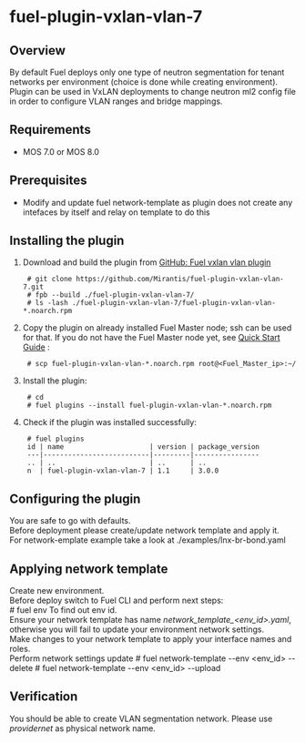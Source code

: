 fuel-plugin-vxlan-vlan-7
========================

Overview
--------

By default Fuel deploys only one type of neutron segmentation for tenant networks per environment (choice is done while creating environment).  
Plugin can be used in VxLAN deployments to change neutron ml2 config file in order to configure VLAN ranges and bridge mappings.

Requirements 
------------
- MOS 7.0 or MOS 8.0

Prerequisites
------------
- Modify and update fuel network-template as plugin does not create any intefaces by itself and relay on template to do this

Installing the plugin
---------------------
1. Download and build the plugin from
    [GitHub: Fuel vxlan vlan plugin](https://github.com/Mirantis/fuel-plugin-vxlan-vlan-7)

        # git clone https://github.com/Mirantis/fuel-plugin-vxlan-vlan-7.git
        # fpb --build ./fuel-plugin-vxlan-vlan-7/
        # ls -lash ./fuel-plugin-vxlan-vlan-7/fuel-plugin-vxlan-vlan-*.noarch.rpm

2. Copy the plugin on already installed Fuel Master node; ssh can be used for
    that. If you do not have the Fuel Master node yet, see
    [Quick Start Guide](https://software.mirantis.com/quick-start/) :

        # scp fuel-plugin-vxlan-vlan-*.noarch.rpm root@<Fuel_Master_ip>:~/

3. Install the plugin:

        # cd
        # fuel plugins --install fuel-plugin-vxlan-vlan-*.noarch.rpm

4. Check if the plugin was installed successfully:

        # fuel plugins
        id | name                     | version | package_version
        ---|--------------------------|---------|----------------
        .. | ..                       | ..      | ..
        n  | fuel-plugin-vxlan-vlan-7 | 1.1     | 3.0.0

Configuring the plugin
----------------------
You are safe to go with defaults.  
Before deployment please create/update network template and apply it.  
For network-emplate example take a look at ./examples/lnx-br-bond.yaml

Applying network template
-------------------------
Create new environment.  
Before deploy switch to Fuel CLI and perform next steps:  
        # fuel env
To find out env id.  
Ensure your network template has name *network_template_<env_id>.yaml*, otherwise you will fail to update your environment network settings.  
Make changes to your network template to apply your interface names and roles.  
Perform network settings update
        # fuel network-template --env <env_id> --delete
        # fuel network-template --env <env_id> --upload

Verification
------------
You should be able to create VLAN segmentation network. Please use *providernet* as physical network name.
